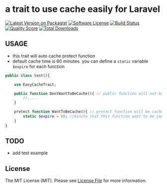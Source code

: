 

# a trait to use cache easily for Laravel

[![Latest Version on Packagist](https://img.shields.io/packagist/v/deathkel/EasyCache.svg?style=flat-square)](https://packagist.org/packages/deathkel/EasyCache)
[![Software License](https://img.shields.io/badge/license-MIT-brightgreen.svg?style=flat-square)](LICENSE.md)
[![Build Status](https://img.shields.io/travis/deathkel/EasyCachemaster.svg?style=flat-square)](https://travis-ci.org/deathkel/EasyCache)
[![Quality Score](https://img.shields.io/scrutinizer/g/deathkel/EasyCache.svg?style=flat-square)](https://scrutinizer-ci.com/g/deathkel/EasyCache)
[![Total Downloads](https://img.shields.io/packagist/dt/deathkel/EasyCache.svg?style=flat-square)](https://packagist.org/packages/deathkel/EasyCache)

## USAGE
* this trait will auto cache protect function
* default cache time is 60 minutes. you can define a `static` variable `$expire` for each function

```php
public class test(){

    use EasyCacheTrait;

    public function DontWantToBeCache(){ // public function will not be cached
        //.....
    }

    protect function WantToBeCache(){ // protect function will be cached automatically
        static $expire = 60; //minute that this function want to be cached
    }
}
```

## TODO
* add test example

## License

The MIT License (MIT). Please see [License File](LICENSE.md) for more information.